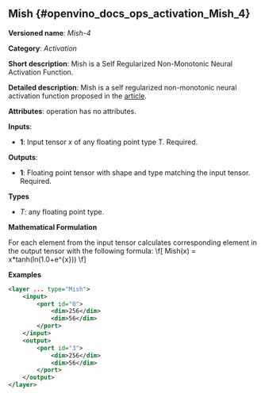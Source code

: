 ## Mish <a name="Mish"></a> {#openvino_docs_ops_activation_Mish_4}

**Versioned name**: *Mish-4*

**Category**: *Activation*

**Short description**: Mish is a Self Regularized Non-Monotonic Neural Activation Function.

**Detailed description**: Mish is a self regularized non-monotonic neural activation function proposed in the [article](https://arxiv.org/abs/1908.08681).

**Attributes**: operation has no attributes.

**Inputs**:

*   **1**: Input tensor *x* of any floating point type T. Required.

**Outputs**:

*   **1**: Floating point tensor with shape and type matching the input tensor. Required.

**Types**

* *T*: any floating point type.

**Mathematical Formulation**

   For each element from the input tensor calculates corresponding
    element in the output tensor with the following formula:
    \f[
    Mish(x) = x*tanh(ln(1.0+e^{x}))
    \f]

**Examples**

```xml
<layer ... type="Mish">
    <input>
        <port id="0">
            <dim>256</dim>
            <dim>56</dim>
        </port>
    </input>
    <output>
        <port id="3">
            <dim>256</dim>
            <dim>56</dim>
        </port>
    </output>
</layer>
```